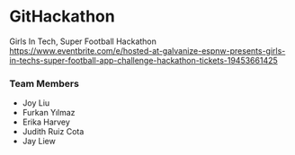 # GitHackathon

Girls In Tech, Super Football Hackathon
https://www.eventbrite.com/e/hosted-at-galvanize-espnw-presents-girls-in-techs-super-football-app-challenge-hackathon-tickets-19453661425

### Team Members
- Joy Liu
- Furkan Yılmaz
- Erika Harvey
- Judith Ruiz Cota
- Jay Liew
